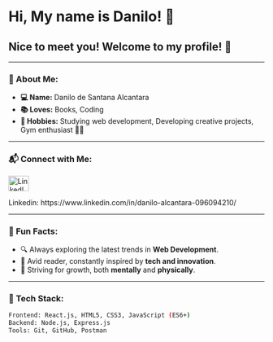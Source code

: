 # Hi, My name is Danilo! 👋

## Nice to meet you! Welcome to my profile! 🚀

---

### 🌟 About Me:
- **💻 Name:** Danilo de Santana Alcantara  
- **📚 Loves:** Books, Coding  
- **🎯 Hobbies:** Studying web development, Developing creative projects, Gym enthusiast 🏋️‍♂️  

---

### 📬 Connect with Me:
<p align="left">
  <a href="https://www.linkedin.com/in/danilo-alcantara-096094210/" target="_blank">
    <img align="center" src="https://cdn.jsdelivr.net/npm/simple-icons@v4/icons/linkedin.svg" alt="LinkedIn" height="30" width="40" />
    
  </a>
  <p>Linkedin: <a>https://www.linkedin.com/in/danilo-alcantara-096094210/</a></p>
</p>

---

### 🌈 Fun Facts:
- 🔍 Always exploring the latest trends in **Web Development**.
- 📖 Avid reader, constantly inspired by **tech and innovation**.
- 💪 Striving for growth, both **mentally** and **physically**.

---




### 🚀 Tech Stack:
```bash
Frontend: React.js, HTML5, CSS3, JavaScript (ES6+)
Backend: Node.js, Express.js
Tools: Git, GitHub, Postman

